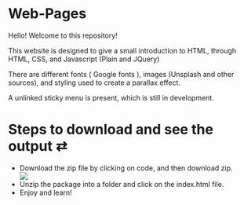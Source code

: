 # Web-Pages

Hello! Welcome to this repository!

This website is designed to give a small introduction to HTML, through HTML, CSS, and Javascript (Plain and JQuery) 

There are different fonts ( Google fonts ), images (Unsplash and other sources), and styling used to create a parallax effect.

A unlinked sticky menu is present, which is still in development.


# Steps to download and see the output ⇄


<ul>
<li>Download the zip file by clicking on code, and then download zip.</li>
<img src = "https://user-images.githubusercontent.com/63859798/122867883-d97e3d80-d347-11eb-8410-169def9a542a.png" />
<li>Unzip the package into a folder and click on the index.html file. </li>
<li>Enjoy and learn!</li>
</ul>
<!-- </pre> -->
